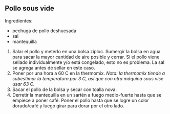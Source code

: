 ## Pollo sous vide

Ingredientes:

- pechuga de pollo deshuesada 
- sal
- mantequilla 
  
1. Salar el pollo y meterlo en una bolsa ziploc. Sumergir la bolsa en agua para sacar la mayor cantidad de aire posible y cerrar. Si el pollo viene sellado individualmente y/o está congelado, esto no es problema. La sal se agrega antes de sellar en este caso. 
2. Poner por una hora a 60 C en la thermomix. *Nota: la thermomix tiende a subestimar la temperatura por 3 C, así que con otra máquina sous vise usar 63 C.*
3. Sacar el pollo de la bolsa y secar con toalla nova. 
4. Derretir la mantequilla en un sartén a fuego medio-fuerte hasta que se empiece a poner café. Poner el pollo hasta que se logre un color dorado/café y luego girar para dorar por el otro lado. 
